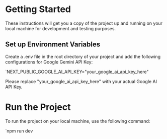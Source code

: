 # Getting Started 

These instructions will get you a copy of the project up and running on your local machine for development and testing purposes.

## Set up Environment Variables 

Create a .env file in the root directory of your project and add the following configurations for Google Gemini API Key:


`NEXT_PUBLIC_GOOGLE_AI_API_KEY="your_google_ai_api_key_here"

Please replace "your_google_ai_api_key_here" with your actual Google AI API Key.

# Run the Project 

To run the project on your local machine, use the following command:

`npm run dev
